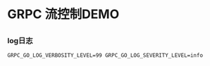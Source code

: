 # GRPC 流控制DEMO

## 



### log日志
```
GRPC_GO_LOG_VERBOSITY_LEVEL=99 GRPC_GO_LOG_SEVERITY_LEVEL=info
``` 
